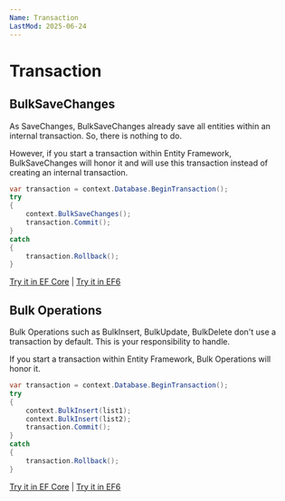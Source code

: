 ```yaml
---
Name: Transaction
LastMod: 2025-06-24
---
```


# Transaction

## BulkSaveChanges
As SaveChanges, BulkSaveChanges already save all entities within an internal transaction. So, there is nothing to do.

However, if you start a transaction within Entity Framework, BulkSaveChanges will honor it and will use this transaction instead of creating an internal transaction.


```csharp
var transaction = context.Database.BeginTransaction();
try
{
	context.BulkSaveChanges();
	transaction.Commit();
}
catch
{
	transaction.Rollback();
}
```

[Try it in EF Core](https://dotnetfiddle.net/SS0Ki0) | [Try it in EF6](https://dotnetfiddle.net/Igr6zU)

## Bulk Operations
Bulk Operations such as BulkInsert, BulkUpdate, BulkDelete don't use a transaction by default. This is your responsibility to handle.

If you start a transaction within Entity Framework, Bulk Operations will honor it.


```csharp
var transaction = context.Database.BeginTransaction();
try
{
	context.BulkInsert(list1);
	context.BulkInsert(list2);
	transaction.Commit();
}
catch
{
	transaction.Rollback();
}
```

[Try it in EF Core](https://dotnetfiddle.net/BUR6yq) | [Try it in EF6](https://dotnetfiddle.net/zr1QSB)
